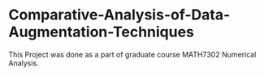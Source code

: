 # Comparative-Analysis-of-Data-Augmentation-Techniques
This Project was done as a part of graduate course MATH7302 Numerical Analysis.
